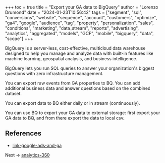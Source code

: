 +++
toc = true
title = "Export your GA data to BigQuery"
author = "Lorenzo Drumond"
date = "2024-01-23T10:56:42"
tags = ["segment",  "sql",  "conversions",  "website",  "sequence",  "account",  "customers",  "optimize",  "ga4",  "google",  "audience",  "tag",  "property",  "personalization",  "sales",  "conditions",  "marketing",  "data_stream",  "reports",  "advertising",  "analytics",  "aggregated",  "models",  "GCP",  "mobile",  "bigquery",  "data",  "scope"]
+++


BigQuery is a server-less, cost-effective, multicloud data warehouse designed to help you manage and analyze data with built-in features like machine learning, geospatial analysis, and business intelligence.

BigQuery lets you run SQL queries to answer your organization's biggest questions with zero infrastructure management.

You can export raw events from GA properties to BQ. You can add additional business data and answer questions based on the combined dataset.

You can export data to BQ either daily or in stream (continuously).

You can use BQ to export your GA data to external storage: first export your GA data to BQ, and from there export the data to local csv.

## References
- [link-google-ads-and-ga](/wiki/link-google-ads-and-ga/)

Next -> [analytics-360](/wiki/analytics-360/)
